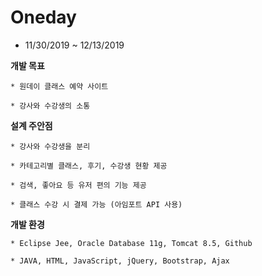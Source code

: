 # Oneday
* 11/30/2019 ~ 12/13/2019


**개발 목표**

    * 원데이 클래스 예약 사이트
    
    * 강사와 수강생의 소통

**설계 주안점**

    * 강사와 수강생을 분리

    * 카테고리별 클래스, 후기, 수강생 현황 제공
    
    * 검색, 좋아요 등 유저 편의 기능 제공
    
    * 클래스 수강 시 결제 가능 (아임포트 API 사용)

**개발 환경**

    * Eclipse Jee, Oracle Database 11g, Tomcat 8.5, Github
    
    * JAVA, HTML, JavaScript, jQuery, Bootstrap, Ajax
   

